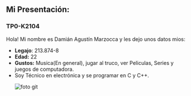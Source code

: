<h2 id="Titulo"> Mi Presentación: </h2>
<h3 id="Subtitulo">TP0-K2104 </h3>
<p> Hola! Mi nombre es Damián Agustín Marzocca y les dejo unos datos mios:</p>
<ul>
<li><strong>Legajo</strong>: 213.874-8</li>
<li><strong>Edad:</strong> 22 </li>
<li><strong>Gustos:</strong> Musica(En general), jugar al truco, ver Peliculas, Series y juegos de computadora.</li>
<li>Soy Técnico en electrónica y se programar en C y C++.</li>

![foto git](https://github.com/pdepjm/2024-tp0-presentacion-Damian-Mz/assets/138320228/5fc2ba0f-779c-4893-aa6a-ddf4d2d35fed)
